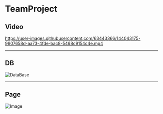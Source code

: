 # TeamProject

## Video
https://user-images.githubusercontent.com/63443366/144043175-9907658d-aa73-4fde-bac8-5468c9154c4e.mp4

---

## DB
![DataBase](https://user-images.githubusercontent.com/63443366/142590579-e8d69620-48a1-4268-babc-5251102f2473.png)

---

## Page
![Image](https://user-images.githubusercontent.com/63443366/142589835-34f94ea0-2772-4395-95c3-5e3966ae3d2a.png)
